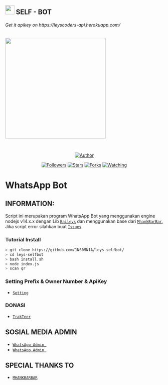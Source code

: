 ## <img src="https://github.com/TheDudeThatCode/TheDudeThatCode/blob/master/Assets/Hi.gif" width="29px"> SELF - BOT
<p align="center">
 <h6>Get it apikey on https://leyscoders-api.herokuapp.com/</h6>
<img src="https://media.giphy.com/media/836HiJc7pgzy8iNXCn/giphy.gif" width="320">
</p>
<br>


<p align="center">
<a href="https://github.com/1NS0MNIA"><img title="Author" src="https://img.shields.io/badge/LEYSCODERS-SELFBOT-green)"></a>
</p>
<p align="center">
</p>
<p align="center">
<a href="https://github.com/1NS0MNIA?tab=followers"><img title="Followers" src="https://img.shields.io/github/followers/1NS0MNIA?color=green&label=Follow&style=social"></a>
<a href="https://github.com/1NS0MNIA/leys-selfbot/stargazers/"><img title="Stars" src="https://img.shields.io/github/followers/1NS0MNIA?color=green&label=STARS&style=social"></a>
<a href="https://github.com/1NS0MNIA/leys-selfbot/network/members"><img title="Forks" src="https://img.shields.io/github/followers/1NS0MNIA?color=green&label=FORKS&style=social"></a>
<a href="https://github.com/1NS0MNIA/leys-selfbot/watchers"><img title="Watching" src="https://img.shields.io/github/followers/1NS0MNIA?color=green&label=WACHING&style=sociale"></a>
</p>

# WhatsApp Bot

## INFORMATION:
Script ini merupakan program WhatsApp Bot
yang menggunakan engine nodejs v14.x.x
dengan Lib [`Baileys`](https://github.com/adiwajshing/baileys)
dan menggunakan base dari [`MhankBarBar`](https://github.com/mhankbarbar/termux-wabot),
Jika script error silahkan buat [`Issues`](https://github.com/1NS0MNIA/leys-selfbot/issues/new)


### Tutorial Install
```bash
> git clone https://github.com/1NS0MNIA/leys-selfbot/
> cd leys-selfbot
> bash install.sh
> node index.js
> scan qr

```
### Setting Prefix & Owner Number & ApiKey
* [`Setting`](https://github.com/1NS0MNIA/leys-selfbot/blob/main/src/settings.json)
### DONASI
* [`TrakTeer`](https://trakteer.id/chizuru)


## SOSIAL MEDIA ADMIN
* [`WhatsApp Admin `](https://wa.me/6285770269605)
* [`WhatsApp Admin `](https://wa.me/6285959375675)
## SPECIAL THANKS TO
* [`MHANKBARBAR`](https://github.com/MhankBarBar/termux-wabot)

